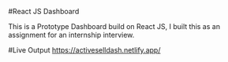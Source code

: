#React JS Dashboard

This is a Prototype Dashboard build on React JS, I built this as an assignment for an internship interview.

#Live Output
https://activeselldash.netlify.app/
